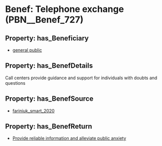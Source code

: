 # Benef: __Telephone exchange__ (PBN__Benef_727)

## Property: has_Beneficiary

* [general public](../Stakeholder/PBN__Stakeholder_29)

## Property: has_BenefDetails

Call centers provide guidance and support for individuals with doubts and questions

## Property: has_BenefSource

* [fariniuk_smart_2020](../Article/PBN__Article_143)

## Property: has_BenefReturn

* [Provide reliable information and alleviate public anxiety](../BenefReturn/PBN__BenefReturn_781)


